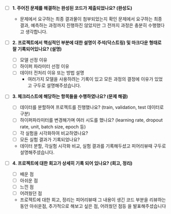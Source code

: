 - [ ]  **1. 주어진 문제를 해결하는 완성된 코드가 제출되었나요? (완성도)**
    - 문제에서 요구하는 최종 결과물이 첨부되었는지 확인
        문제에서 요구하는 최종 결과, 예측하는 과정까지 진행하진 않았지만 그 전까지 과정은 충분히 수행했다고 생각합니다.


- [ ]  **2. 프로젝트에서 핵심적인 부분에 대한 설명이 주석(닥스트링) 및 마크다운 형태로 잘 기록되어있나요? (설명)**
    - [ ]  모델 선정 이유
    - [ ]  하이퍼 파라미터 선정 이유
    - [ ]  데이터 전처리 이유 또는 방법 설명
        - 여러가지 모델을 사용하려는 기록이 있고 모든 과정의 결정에 이유가 있었고 구두로 설명해주셨습니다.

- [ ]  **3. 체크리스트에 해당하는 항목들을 수행하였나요? (문제 해결)**
    - [ ]  데이터를 분할하여 프로젝트를 진행했나요? (train, validation, test 데이터로 구분)
    - [ ]  하이퍼파라미터를 변경해가며 여러 시도를 했나요? (learning rate, dropout rate, unit, batch size, epoch 등)
    - [ ]  각 실험을 시각화하여 비교하였나요?
    - [ ]  모든 실험 결과가 기록되었나요?
      - 데이터 분할, 각실험 시각화 비교, 실험 결과를 기록해두셨고 피어리뷰때 구두로 설명해주셨습니다.

- [ ]  **4. 프로젝트에 대한 회고가 상세히 기록 되어 있나요? (회고, 정리)**
    - [ ]  배운 점
    - [ ]  아쉬운 점
    - [ ]  느낀 점
    - [ ]  어려웠던 점
      - 프로젝트에 대한 회고, 정리는 피어리뷰때 그 내용이 생긴 코드 부분을 리뷰하는 동안 아쉬운점, 추가적으로 해보고 싶은 점, 어려웠던 점등 을 발표해주셨습니다 
